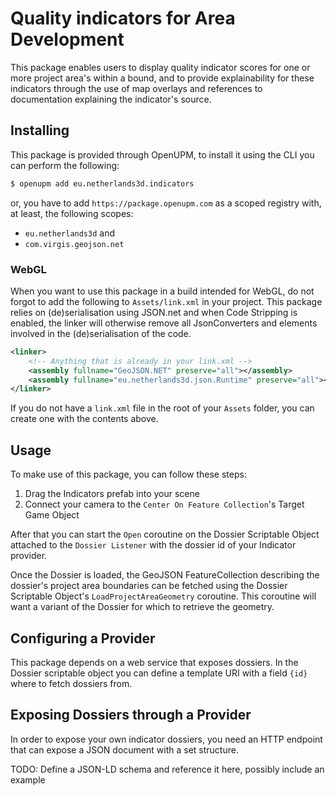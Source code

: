 ﻿# Quality indicators for Area Development

This package enables users to display quality indicator scores for one or more project area's within a bound, and
to provide explainability for these indicators through the use of map overlays and references to documentation
explaining the indicator's source.

## Installing

This package is provided through OpenUPM, to install it using the CLI you can perform the following:

```bash
$ openupm add eu.netherlands3d.indicators
```

or, you have to add `https://package.openupm.com` as a scoped registry with, at least, the following scopes:

- `eu.netherlands3d` and
- `com.virgis.geojson.net`

### WebGL

When you want to use this package in a build intended for WebGL, do not forgot to add the following to `Assets/link.xml`
in your project. This package relies on (de)serialisation using JSON.net and when Code Stripping is enabled, the linker
will otherwise remove all JsonConverters and elements involved in the (de)serialisation of the code.

```xml
<linker>
    <!-- Anything that is already in your link.xml -->
	<assembly fullname="GeoJSON.NET" preserve="all"></assembly>
	<assembly fullname="eu.netherlands3d.json.Runtime" preserve="all"></assembly>
</linker>
```

If you do not have a `link.xml` file in the root of your `Assets` folder, you can create one with the contents above.

## Usage

To make use of this package, you can follow these steps:

1. Drag the Indicators prefab into your scene
2. Connect your camera to the `Center On Feature Collection`'s Target Game Object

After that you can start the `Open` coroutine on the Dossier Scriptable Object attached to the `Dossier Listener` with 
the dossier id of your Indicator provider.

Once the Dossier is loaded, the GeoJSON FeatureCollection describing the dossier's project area boundaries can be 
fetched using the Dossier Scriptable Object's `LoadProjectAreaGeometry` coroutine. This coroutine will want a variant of 
the Dossier for which to retrieve the geometry.

## Configuring a Provider

This package depends on a web service that exposes dossiers. In the Dossier scriptable object you can define a template
URI with a field `{id}` where to fetch dossiers from. 

## Exposing Dossiers through a Provider

In order to expose your own indicator dossiers, you need an HTTP endpoint that can expose a JSON document with a 
set structure.

TODO: Define a JSON-LD schema and reference it here, possibly include an example